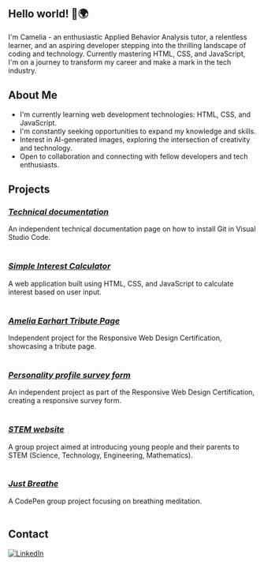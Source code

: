 ## Hello world! 👋🌍

 I'm Camelia - an enthusiastic Applied Behavior Analysis tutor, a relentless learner, and an aspiring developer stepping into the thrilling landscape of coding and technology. 
 Currently mastering HTML, CSS, and JavaScript, I'm on a journey to transform my career and make a mark in the tech industry.

## About Me
- I'm currently learning web development technologies: HTML, CSS, and JavaScript.
- I'm constantly seeking opportunities to expand my knowledge and skills.
- Interest in AI-generated images, exploring the intersection of creativity and technology.
- Open to collaboration and connecting with fellow developers and tech enthusiasts.


## Projects

### *[Technical documentation](https://github.com/cameliana/Git-install)* 
An independent technical documentation page on how to install Git in Visual Studio Code. <br><br>

### *[Simple Interest Calculator](https://github.com/cameliana/interest-calculator)* 
A web application built using HTML, CSS, and JavaScript to calculate interest based on user input. <br><br>

### *[Amelia Earhart Tribute Page](https://github.com/cameliana/tribute-page)* 
Independent project for the Responsive Web Design Certification, showcasing a tribute page.<br><br>


### *[Personality profile survey form](https://github.com/cameliana/form-survey)* 
An independent project as part of the Responsive Web Design Certification, creating a responsive survey form.<br><br>


### *[STEM website](https://github.com/cameliana/stem/tree/main)* 
A group project aimed at introducing young people and their parents to STEM (Science, Technology, Engineering, Mathematics).<br><br>


### *[Just Breathe](https://codepen.io/cameliana/pen/PoxRXWB)* 
A CodePen group project focusing on breathing meditation. <br><br>


## Contact
[![LinkedIn](https://img.shields.io/badge/LinkedIn-0077B5?style=for-the-badge&logo=linkedin&logoColor=white)](https://www.linkedin.com/in/camelia-orbulescu/)
